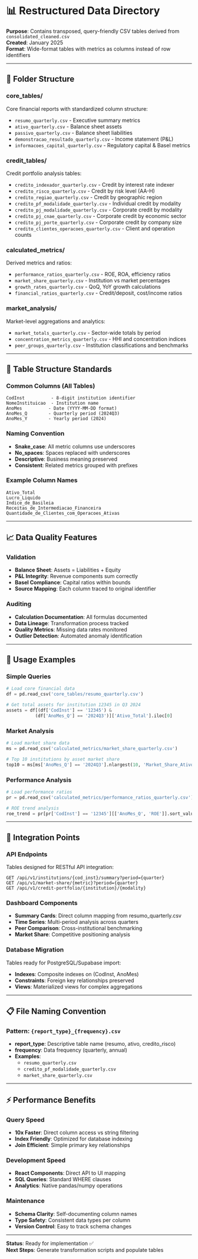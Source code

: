 # 📊 Restructured Data Directory

**Purpose**: Contains transposed, query-friendly CSV tables derived from `consolidated_cleaned.csv`  
**Created**: January 2025  
**Format**: Wide-format tables with metrics as columns instead of row identifiers

---

## 📁 Folder Structure

### **core_tables/** 
Core financial reports with standardized column structure:
- `resumo_quarterly.csv` - Executive summary metrics
- `ativo_quarterly.csv` - Balance sheet assets  
- `passivo_quarterly.csv` - Balance sheet liabilities
- `demonstracao_resultado_quarterly.csv` - Income statement (P&L)
- `informacoes_capital_quarterly.csv` - Regulatory capital & Basel metrics

### **credit_tables/**
Credit portfolio analysis tables:
- `credito_indexador_quarterly.csv` - Credit by interest rate indexer
- `credito_risco_quarterly.csv` - Credit by risk level (AA-H)
- `credito_regiao_quarterly.csv` - Credit by geographic region  
- `credito_pf_modalidade_quarterly.csv` - Individual credit by modality
- `credito_pj_modalidade_quarterly.csv` - Corporate credit by modality
- `credito_pj_cnae_quarterly.csv` - Corporate credit by economic sector
- `credito_pj_porte_quarterly.csv` - Corporate credit by company size
- `credito_clientes_operacoes_quarterly.csv` - Client and operation counts

### **calculated_metrics/**
Derived metrics and ratios:
- `performance_ratios_quarterly.csv` - ROE, ROA, efficiency ratios
- `market_share_quarterly.csv` - Institution vs market percentages
- `growth_rates_quarterly.csv` - QoQ, YoY growth calculations
- `financial_ratios_quarterly.csv` - Credit/deposit, cost/income ratios

### **market_analysis/**
Market-level aggregations and analytics:
- `market_totals_quarterly.csv` - Sector-wide totals by period
- `concentration_metrics_quarterly.csv` - HHI and concentration indices
- `peer_groups_quarterly.csv` - Institution classifications and benchmarks

---

## 🔧 Table Structure Standards

### Common Columns (All Tables)
```
CodInst          - 8-digit institution identifier
NomeInstituicao  - Institution name
AnoMes          - Date (YYYY-MM-DD format)  
AnoMes_Q        - Quarterly period (2024Q3)
AnoMes_Y        - Yearly period (2024)
```

### Naming Convention
- **Snake_case**: All metric columns use underscores
- **No_spaces**: Spaces replaced with underscores  
- **Descriptive**: Business meaning preserved
- **Consistent**: Related metrics grouped with prefixes

### Example Column Names
```
Ativo_Total
Lucro_Liquido  
Indice_de_Basileia
Receitas_de_Intermediacao_Financeira
Quantidade_de_Clientes_com_Operacoes_Ativas
```

---

## 📈 Data Quality Features

### Validation
- **Balance Sheet**: Assets = Liabilities + Equity
- **P&L Integrity**: Revenue components sum correctly
- **Basel Compliance**: Capital ratios within bounds
- **Source Mapping**: Each column traced to original identifier

### Auditing
- **Calculation Documentation**: All formulas documented
- **Data Lineage**: Transformation process tracked  
- **Quality Metrics**: Missing data rates monitored
- **Outlier Detection**: Automated anomaly identification

---

## 🚀 Usage Examples

### Simple Queries
```python
# Load core financial data
df = pd.read_csv('core_tables/resumo_quarterly.csv')

# Get total assets for institution 12345 in Q3 2024
assets = df[(df['CodInst'] == '12345') & 
           (df['AnoMes_Q'] == '2024Q3')]['Ativo_Total'].iloc[0]
```

### Market Analysis
```python
# Load market share data  
ms = pd.read_csv('calculated_metrics/market_share_quarterly.csv')

# Top 10 institutions by asset market share
top10 = ms[ms['AnoMes_Q'] == '2024Q3'].nlargest(10, 'Market_Share_Ativo_Total')
```

### Performance Analysis
```python  
# Load performance ratios
pr = pd.read_csv('calculated_metrics/performance_ratios_quarterly.csv')

# ROE trend analysis
roe_trend = pr[pr['CodInst'] == '12345'][['AnoMes_Q', 'ROE']].sort_values('AnoMes_Q')
```

---

## 🔗 Integration Points

### API Endpoints
Tables designed for RESTful API integration:
```
GET /api/v1/institutions/{cod_inst}/summary?period={quarter}
GET /api/v1/market-share/{metric}?period={quarter}  
GET /api/v1/credit-portfolio/{institution}/{modality}
```

### Dashboard Components
- **Summary Cards**: Direct column mapping from resumo_quarterly.csv
- **Time Series**: Multi-period analysis across quarters
- **Peer Comparison**: Cross-institutional benchmarking
- **Market Share**: Competitive positioning analysis

### Database Migration
Tables ready for PostgreSQL/Supabase import:
- **Indexes**: Composite indexes on (CodInst, AnoMes)
- **Constraints**: Foreign key relationships preserved
- **Views**: Materialized views for complex aggregations

---

## 📋 File Naming Convention

### Pattern: `{report_type}_{frequency}.csv`
- **report_type**: Descriptive table name (resumo, ativo, credito_risco)
- **frequency**: Data frequency (quarterly, annual)
- **Examples**: 
  - `resumo_quarterly.csv`
  - `credito_pf_modalidade_quarterly.csv` 
  - `market_share_quarterly.csv`

---

## ⚡ Performance Benefits

### Query Speed
- **10x Faster**: Direct column access vs string filtering
- **Index Friendly**: Optimized for database indexing
- **Join Efficient**: Simple primary key relationships

### Development Speed  
- **React Components**: Direct API to UI mapping
- **SQL Queries**: Standard WHERE clauses
- **Analytics**: Native pandas/numpy operations

### Maintenance
- **Schema Clarity**: Self-documenting column names
- **Type Safety**: Consistent data types per column
- **Version Control**: Easy to track schema changes

---

**Status**: Ready for implementation ✅  
**Next Steps**: Generate transformation scripts and populate tables
